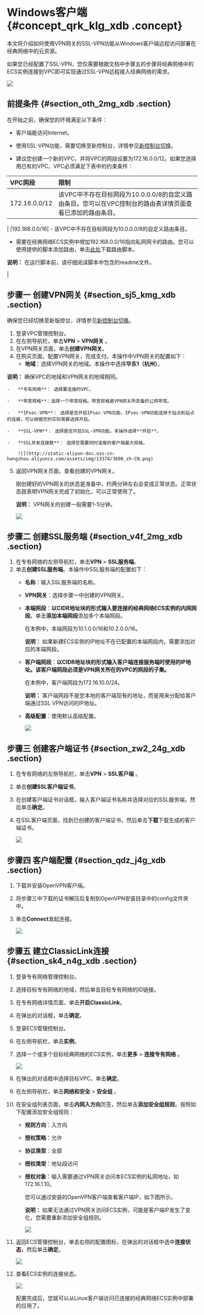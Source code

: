 # Windows客户端 {#concept_qrk_klg_xdb .concept}

本文将介绍如何使用VPN网关的SSL-VPN功能从Windows客户端远程访问部署在经典网络中的云资源。

如果您已经配置了SSL-VPN，您仅需要根据文档中步骤五的步骤将经典网络中的ECS实例连接到VPC即可实现通过SSL-VPN远程接入经典网络的需求。

![](http://static-aliyun-doc.oss-cn-hangzhou.aliyuncs.com/assets/img/13374/3605_zh-CN.png)

## 前提条件 {#section_oth_2mg_xdb .section}

在开始之前，确保您的环境满足以下条件：

-   客户端能访问Internet。

-   使用SSL-VPN功能，需要切换至新控制台，详情参见[新控制台切换](https://help.aliyun.com/document_detail/66173.html?spm=a2c4g.11186623.2.3.KK5rNc)。

-   建议您创建一个新的VPC，并将VPC的网段设置为172.16.0.0/12。如果您选择用已有的VPC，VPC必须满足下表中的约束条件：

|VPC网段|限制|
|:----|:-|
|172.16.0.0/12|该VPC中不存在目标网段为10.0.0.0/8的自定义路由条目。您可以在VPC控制台的路由表详情页面查看已添加的路由条目。

|
|192.168.0.0/16| -   该VPC中不存在目标网段为10.0.0.0/8的自定义路由条目。

-   需要在经典网络ECS实例中增加192.168.0.0/16指向私网网卡的路由。您可以使用提供的脚本添加路由，单击[此处](http://docs-aliyun.cn-hangzhou.oss.aliyun-inc.com/assets/attach/58095/cn_zh/1502878832385/route192.zip)下载路由脚本。

**说明：** 在运行脚本前，请仔细阅读脚本中包含的readme文件。

 |


## 步骤一 创建VPN网关 {#section_sj5_kmg_xdb .section}

确保您已经切换至新版控台，详情参见[新控制台切换](https://help.aliyun.com/document_detail/66173.html?spm=a2c4g.11186623.2.5.KK5rNc)。

1.  登录VPC管理控制台。
2.  在左侧导航栏，单击**VPN** \> **VPN网关** 。
3.  在VPN网关页面，单击**创建VPN网关**。
4.  在购买页面，配置VPN网关，完成支付。本操作中VPN网关的配置如下：
    -   **地域**：选择VPN网关的地域。本操作中选择**华东1（杭州）**。

**说明：** 确保VPC的地域和VPN网关的地域相同。

    -   **专有网络**： 选择要连接的VPC。

    -   **带宽规格**：选择一个带宽规格。带宽规格是VPN网关所具备的公网带宽。

    -   **IPsec-VPN**： 选择是否开启IPsec-VPN功能，IPsec-VPN功能适用于站点到站点的连接，可以根据您的实际需要选择开启。

    -   **SSL-VPN**： 选择是否开启SSL-VPN功能。本操作选择**开启**。

    -   **SSL并发连接数**： 选择您需要同时连接的客户端最大规格。

        ![](http://static-aliyun-doc.oss-cn-hangzhou.aliyuncs.com/assets/img/13374/3606_zh-CN.png)

5.  返回VPN网关页面，查看创建的VPN网关。

    刚创建好的VPN网关的状态是准备中，约两分钟左右会变成正常状态。正常状态就表明VPN网关完成了初始化，可以正常使用了。

    **说明：** VPN网关的创建一般需要1-5分钟。

    ![](http://static-aliyun-doc.oss-cn-hangzhou.aliyuncs.com/assets/img/13374/3607_zh-CN.png)


## 步骤二 创建SSL服务端 {#section_v4f_2mg_xdb .section}

1.  在专有网络的左侧导航栏，单击**VPN** \> **SSL服务端**。
2.  单击**创建SSL服务端**。本操作中SSL服务端的配置如下：
    -   **名称**：输入SSL服务端的名称。

    -   **VPN网关**：选择步骤一中创建的VPN网关。

    -   **本端网段**：**以CIDR地址块的形式输入要连接的经典网络ECS实例的内网网段**。单击**添加本端网段**添加多个本端网段。

        在本例中，本端网段为10.1.0.0/16和10.2.0.0/16。

        **说明：** 如果新建ECS实例的IP地址不在已配置的本端网段内，需要添加对应的本端网段。

    -   **客户端网段**：**以CIDR地址块的形式输入客户端连接服务端时使用的IP地址。该客户端网段必须是VPN网关所在的VPC的网段的子集。**

        在本例中，客户端网段为172.16.10.0/24。

        **说明：** 客户端网段不是您本地的客户端现有的地址，而是用来分配给客户端通过SSL VPN访问的IP地址。

    -   **高级配置**：使用默认高级配置。

        ![](http://static-aliyun-doc.oss-cn-hangzhou.aliyuncs.com/assets/img/13374/3608_zh-CN.png)


## 步骤三 创建客户端证书 {#section_zw2_24g_xdb .section}

1.  在专有网络的左侧导航栏，单击**VPN** \> **SSL客户端** 。
2.  单击**创建SSL客户端证书**。
3.  在创建客户端证书对话框，输入客户端证书名称并选择对应的SSL服务端，然后单击**确定**。
4.  在SSL客户端页面，找到已创建的客户端证书，然后单击**下载**下载生成的客户端证书。

    ![](http://static-aliyun-doc.oss-cn-hangzhou.aliyuncs.com/assets/img/13374/3609_zh-CN.png)


## 步骤四 客户端配置 {#section_qdz_j4g_xdb .section}

1.  下载并安装OpenVPN客户端。
2.  将步骤三中下载的证书解压后复制到OpenVPN安装目录中的config文件夹中。
3.  单击**Connect**发起连接。

    ![](http://static-aliyun-doc.oss-cn-hangzhou.aliyuncs.com/assets/img/13355/3331_zh-CN.png)


## 步骤五 建立ClassicLink连接 {#section_sk4_n4g_xdb .section}

1.  登录专有网络管理控制台。
2.  选择目标专有网络的地域，然后单击目标专有网络的ID链接。
3.  在专有网络详情页面，单击**开启ClassicLink**。
4.  在弹出的对话框，单击**确定**。
5.  登录ECS管理控制台。
6.  在左侧导航栏，单击**实例**。
7.  选择一个或多个目标经典网络的ECS实例，单击**更多** \> **连接专有网络** 。

    ![](http://static-aliyun-doc.oss-cn-hangzhou.aliyuncs.com/assets/img/13374/3610_zh-CN.png)

8.  在弹出的对话框中选择目标VPC，单击**确定**。
9.  在左侧导航栏，单击**网络和安全** \> **安全组** 。
10. 在安全组列表页面，单击**内网入方向**页签，然后单击**添加安全组规则**。按照如下配置添加安全组规则：
    -   **规则方向**：入方向

    -   **授权策略**：允许

    -   **协议类型**：全部

    -   **授权类型**：地址段访问

    -   **授权对象**：输入需要通过VPN网关访问本ECS实例的私网地址，如172.16.1.10。

        您可以通过安装的OpenVPN客户端查看客户端IP，如下图所示。

        **说明：** 如果无法通过VPN网关访问ECS实例，可能是客户端IP发生了变化，您需要重新添加安全组规则。

        ![](http://static-aliyun-doc.oss-cn-hangzhou.aliyuncs.com/assets/img/13376/3617_zh-CN.png)

11. 返回ECS管理控制台，单击右侧的配置图标，在弹出的对话框中选中**连接状态**，然后单击**确定**。

    ![](http://static-aliyun-doc.oss-cn-hangzhou.aliyuncs.com/assets/img/13374/3611_zh-CN.png)

12. 查看ECS实例的连接状态。

    ![](http://static-aliyun-doc.oss-cn-hangzhou.aliyuncs.com/assets/img/13374/3612_zh-CN.png)

    配置完成后，您就可以从Linux客户端访问已连接的经典网络ECS实例中部署的应用了。


